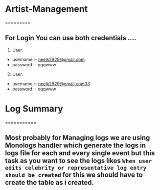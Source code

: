 # Artist-Management
=========

## For Login You can use both credentials ....

1. User:

  - username :- neelk2929@gmail.com
  - password :- qqqwww

2. User:

  - username :- neelk2929@gmail.com33
  - password :- qqqwww 


# Log Summary
===========

## Most probably for Managing logs we are using Monologs handler which generate the logs in logs file for each and every single event but this task as you want to see the logs likes `When user edits celebrity or representative log entry should be created` for this we should have to create the table as i created.